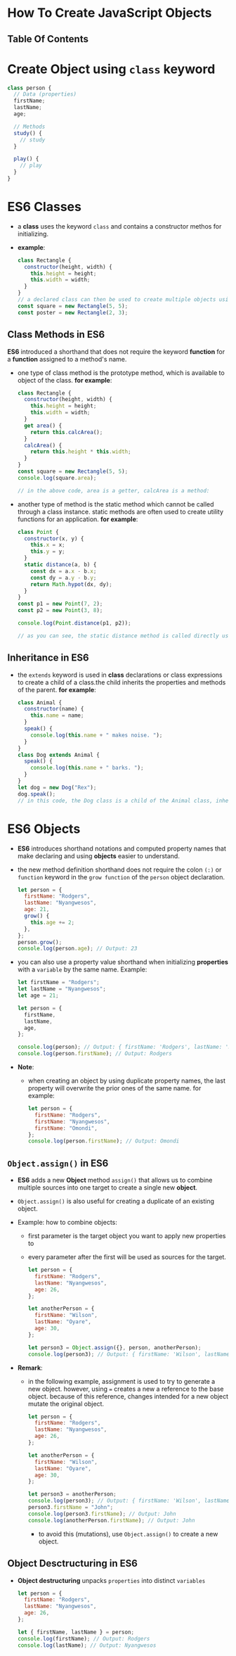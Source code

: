 # How To Create JavaScript Objects

## Table Of Contents

# Create Object using `class` keyword

```js
class person {
  // Data (properties)
  firstName;
  lastName;
  age;

  // Methods
  study() {
    // study
  }

  play() {
    // play
  }
}
```

# ES6 Classes

- a **class** uses the keyword `class` and contains a constructor methos for initializing.
- **example**:

  ```js
  class Rectangle {
    constructor(height, width) {
      this.height = height;
      this.width = width;
    }
  }
  // a declared class can then be used to create multiple objects using the keyword new
  const square = new Rectangle(5, 5);
  const poster = new Rectangle(2, 3);
  ```

## Class Methods in ES6

**ES6** introduced a shorthand that does not require the keyword **function** for a **function** assigned to a method's name.

- one type of class method is the prototype method, which is available to object of the class. **for example**:

  ```js
  class Rectangle {
    constructor(height, width) {
      this.height = height;
      this.width = width;
    }
    get area() {
      return this.calcArea();
    }
    calcArea() {
      return this.height * this.width;
    }
  }
  const square = new Rectangle(5, 5);
  console.log(square.area);

  // in the above code, area is a getter, calcArea is a method:
  ```

* another type of method is the static method which cannot be called through a class instance. static methods are often used to create utility functions for an application. **for example**:

  ```js
  class Point {
    constructor(x, y) {
      this.x = x;
      this.y = y;
    }
    static distance(a, b) {
      const dx = a.x - b.x;
      const dy = a.y - b.y;
      return Math.hypot(dx, dy);
    }
  }
  const p1 = new Point(7, 2);
  const p2 = new Point(3, 8);

  console.log(Point.distance(p1, p2));

  // as you can see, the static distance method is called directly using the class name, without an object
  ```

## Inheritance in ES6

- the `extends` keyword is used in **class** declarations or class expressions to create a child of a class.the child inherits the properties and methods of the parent. **for example**:

  ```js
  class Animal {
    constructor(name) {
      this.name = name;
    }
    speak() {
      console.log(this.name + " makes noise. ");
    }
  }
  class Dog extends Animal {
    speak() {
      console.log(this.name + " barks. ");
    }
  }
  let dog = new Dog("Rex");
  dog.speak();
  // in this code, the Dog class is a child of the Animal class, inheriting its properties and methods
  ```

# ES6 Objects

- **ES6** introduces shorthand notations and computed property names that make declaring and using **objects** easier to understand.
- the new method definition shorthand does not require the colon `(:)` or `function` keyword in the `grow function` of the `person` object declaration.
  ```js
  let person = {
    firstName: "Rodgers",
    lastName: "Nyangwesos",
    age: 21,
    grow() {
      this.age += 2;
    },
  };
  person.grow();
  console.log(person.age); // Output: 23
  ```
- you can also use a property value shorthand when initializing **properties** with a `variable` by the same name. Example:

  ```js
  let firstName = "Rodgers";
  let lastName = "Nyangwesos";
  let age = 21;

  let person = {
    firstName,
    lastName,
    age,
  };

  console.log(person); // Output: { firstName: 'Rodgers', lastName: 'Nyangwesos', age: 21 }
  console.log(person.firstName); // Output: Rodgers
  ```

- **Note**:

  - when creating an object by using duplicate property names, the last property will overwrite the prior ones of the same name. for example:

    ```js
    let person = {
      firstName: "Rodgers",
      firstName: "Nyangwesos",
      firstName: "Omondi",
    };
    console.log(person.firstName); // Output: Omondi
    ```

## `Object.assign()` in ES6

- **ES6** adds a new **Object** method `assign()` that allows us to combine multiple sources into one target to create a single new **object**.
- `Object.assign()` is also useful for creating a duplicate of an existing object.
- Example: how to combine objects:

  - first parameter is the target object you want to apply new properties to
  - every parameter after the first will be used as sources for the target.

    ```js
    let person = {
      firstName: "Rodgers",
      lastName: "Nyangwesos",
      age: 26,
    };

    let anotherPerson = {
      firstName: "Wilson",
      lastName: "Oyare",
      age: 30,
    };

    let person3 = Object.assign({}, person, anotherPerson);
    console.log(person3); // Output: { firstName: 'Wilson', lastName: 'Oyare', age: 30 }
    ```

* **Remark**:

  - in the following example, assignment is used to try to generate a new object. however, using `=` creates a new a reference to the base object. because of this reference, changes intended for a new object mutate the original object.

    ```js
    let person = {
      firstName: "Rodgers",
      lastName: "Nyangwesos",
      age: 26,
    };

    let anotherPerson = {
      firstName: "Wilson",
      lastName: "Oyare",
      age: 30,
    };

    let person3 = anotherPerson;
    console.log(person3); // Output: { firstName: 'Wilson', lastName: 'Oyare', age: 30 }
    person3.firstName = "John";
    console.log(person3.firstName); // Output: John
    console.log(anotherPerson.firstName); // Output: John
    ```

    - to avoid this (mutations), use `Object.assign()` to create a new object.

## Object Desctructuring in ES6

- **Object destructuring** unpacks `properties` into distinct `variables`

  ```js
  let person = {
    firstName: "Rodgers",
    lastName: "Nyangwesos",
    age: 26,
  };

  let { firstName, lastName } = person;
  console.log(firstName); // Output: Rodgers
  console.log(lastName); // Output: Nyangwesos
  ```
